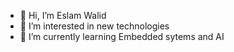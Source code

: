 - 👋 Hi, I’m Eslam Walid
- 👀 I’m interested in new technologies
- 🌱 I’m currently learning Embedded sytems and AI
